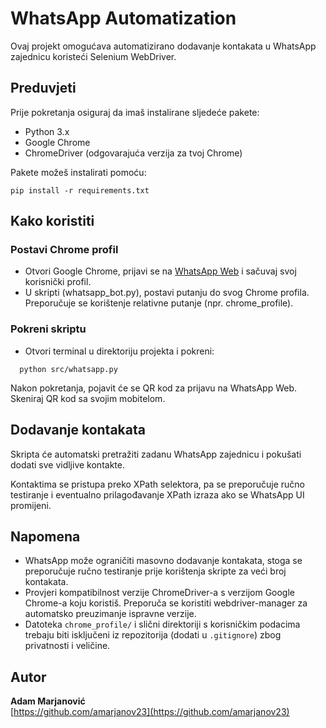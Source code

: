 # WhatsApp Automatization

Ovaj projekt omogućava automatizirano dodavanje kontakata u WhatsApp zajednicu koristeći Selenium WebDriver.

## Preduvjeti

Prije pokretanja osiguraj da imaš instalirane sljedeće pakete:

- Python 3.x
- Google Chrome
- ChromeDriver (odgovarajuća verzija za tvoj Chrome)

Pakete možeš instalirati pomoću:

```
pip install -r requirements.txt
```
## Kako koristiti

### Postavi Chrome profil
- Otvori Google Chrome, prijavi se na [WhatsApp Web](https://web.whatsapp.com) i sačuvaj svoj korisnički profil.
- U skripti (whatsapp_bot.py), postavi putanju do svog Chrome profila. Preporučuje se korištenje relativne putanje (npr. chrome_profile).

### Pokreni skriptu
- Otvori terminal u direktoriju projekta i pokreni:
  
```
  python src/whatsapp.py
```
Nakon pokretanja, pojavit će se QR kod za prijavu na WhatsApp Web. Skeniraj QR kod sa svojim mobitelom.

## Dodavanje kontakata

Skripta će automatski pretražiti zadanu WhatsApp zajednicu i pokušati dodati sve vidljive kontakte.

Kontaktima se pristupa preko XPath selektora, pa se preporučuje ručno testiranje i eventualno prilagođavanje XPath izraza ako se WhatsApp UI promijeni.

## Napomena

- WhatsApp može ograničiti masovno dodavanje kontakata, stoga se preporučuje ručno testiranje prije korištenja skripte za veći broj kontakata.
- Provjeri kompatibilnost verzije ChromeDriver-a s verzijom Google Chrome-a koju koristiš. Preporuča se koristiti webdriver-manager za automatsko preuzimanje ispravne verzije.
- Datoteka `chrome_profile/` i slični direktoriji s korisničkim podacima trebaju biti isključeni iz repozitorija (dodati u `.gitignore`) zbog privatnosti i veličine.

## Autor

**Adam Marjanović**  
[https://github.com/amarjanov23](https://github.com/amarjanov23)
